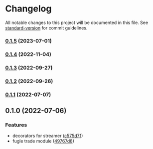 # Changelog

All notable changes to this project will be documented in this file. See [standard-version](https://github.com/conventional-changelog/standard-version) for commit guidelines.

### [0.1.5](https://github.com/fugle-dev/fugle-trade-nest/compare/v0.1.4...v0.1.5) (2023-07-01)

### [0.1.4](https://github.com/fugle-dev/fugle-trade-nest/compare/v0.1.3...v0.1.4) (2022-11-04)

### [0.1.3](https://github.com/fugle-dev/fugle-trade-nest/compare/v0.1.2...v0.1.3) (2022-09-27)

### [0.1.2](https://github.com/fugle-dev/fugle-trade-nest/compare/v0.1.1...v0.1.2) (2022-09-26)

### [0.1.1](https://github.com/fugle-dev/fugle-trade-nest/compare/v0.1.0...v0.1.1) (2022-07-07)

## 0.1.0 (2022-07-06)


### Features

* decorators for streamer ([c575d71](https://github.com/fugle-dev/fugle-trade-nest/commit/c575d71aee4cbb7efeeb55b90e9aece90b849694))
* fugle trade module ([49767d8](https://github.com/fugle-dev/fugle-trade-nest/commit/49767d8412fb667197c61feb25d3a9030376e71b))
